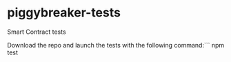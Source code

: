 # piggybreaker-tests
Smart Contract tests

Download the repo and launch the tests with the following command:```
npm test
